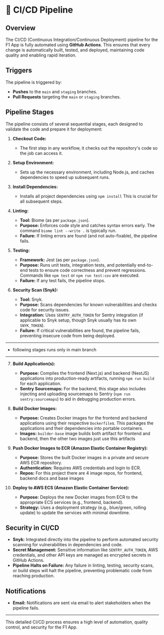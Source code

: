 # 🚀 CI/CD Pipeline

## Overview
The CI/CD (Continuous Integration/Continuous Deployment) pipeline for the F1 App is fully automated using **GitHub Actions**. This ensures that every change is automatically built, tested, and deployed, maintaining code quality and enabling rapid iteration.

## Triggers
The pipeline is triggered by:
- **Pushes** to the `main` and `staging` branches.
- **Pull Requests** targeting the `main` or `staging` branches.

## Pipeline Stages

The pipeline consists of several sequential stages, each designed to validate the code and prepare it for deployment:

1.  **Checkout Code:**
    *   The first step in any workflow, it checks out the repository's code so the job can access it.

2.  **Setup Environment:**
    *   Sets up the necessary environment, including Node.js, and caches dependencies to speed up subsequent runs.

3.  **Install Dependencies:**
    *   Installs all project dependencies using `npm install` This is crucial for all subsequent steps.

4.  **Linting:**
    *   **Tool:** Biome (as per `package.json`).
    *   **Purpose:** Enforces code style and catches syntax errors early. The command `biome lint --write .` is typically run.
    *   **Failure:** If linting errors are found (and not auto-fixable), the pipeline fails.

5.  **Testing:**
    *   **Framework:** Jest (as per `package.json`).
    *   **Purpose:** Runs unit tests, integration tests, and potentially end-to-end tests to ensure code correctness and prevent regressions. Commands like `npm test` or `npm run test:cov` are executed.
    *   **Failure:** If any test fails, the pipeline stops.

6.  **Security Scan (Snyk):**
    *   **Tool:** Snyk.
    *   **Purpose:** Scans dependencies for known vulnerabilities and checks code for security issues.
    *   **Integration:** Uses `SENTRY_AUTH_TOKEN` for Sentry integration (if applicable to Snyk setup, though Snyk usually has its own `SNYK_TOKEN`).
    *   **Failure:** If critical vulnerabilities are found, the pipeline fails, preventing insecure code from being deployed.

----------------------------------------------
- following stages runs only in main branch
----------------------------------------------

7.  **Build Application(s):**
    *   **Purpose:** Compiles the frontend (Next.js) and backend (NestJS) applications into production-ready artifacts, running `npm run build` for each application.
    *   **Sentry Sourcemaps:** For the backend, this stage also includes injecting and uploading sourcemaps to Sentry (`npm run sentry:sourcemaps`) to aid in debugging production errors.

8.  **Build Docker Images:**
    *   **Purpose:** Creates Docker images for the frontend and backend applications using their respective `Dockerfile`s. This packages the applications and their dependencies into portable containers.
    *   **Images:** `builder-base` image builds both artifact for frontend and backend, then the other two images just use this artifacts

9.  **Push Docker Images to ECR (Amazon Elastic Container Registry):**
    *   **Purpose:** Stores the built Docker images in a private and secure AWS ECR repository.
    *   **Authentication:** Requires AWS credentials and login to ECR.
    *   **Repos:** For this project there are 4 image repos, for frontend, backend docs and base images


10. **Deploy to AWS ECS (Amazon Elastic Container Service):**
    *   **Purpose:** Deploys the new Docker images from ECR to the appropriate ECS services (e.g., frontend, backend).
    *   **Strategy:** Uses a deployment strategy (e.g., blue/green, rolling update) to update the services with minimal downtime.

## Security in CI/CD
-   **Snyk:** Integrated directly into the pipeline to perform automated security scanning for vulnerabilities in dependencies and code.
-   **Secret Management:** Sensitive information like `SENTRY_AUTH_TOKEN`, AWS credentials, and other API keys are managed as encrypted secrets in GitHub Actions.
-   **Pipeline Halts on Failure:** Any failure in linting, testing, security scans, or build steps will halt the pipeline, preventing problematic code from reaching production.

## Notifications
-   **Email:** Notifications are sent via email to alert stakeholders when the pipeline fails.

---

This detailed CI/CD process ensures a high level of automation, quality control, and security for the F1 App.
